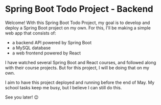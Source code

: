 # Spring Boot Todo Project - Backend

Welcome! With this Spring Boot Todo Project, my goal is to develop and deploy a Spring Boot project on my own. For this, I'll be making a simple web app that consists of:
- a backend API powered by Spring Boot
- a MySQL database
- a web frontend powered by React

I have watched several Spring Boot and React courses, and followed along with their course projects. But for this project, I will be doing that on my own.

I aim to have this project deployed and running before the end of May. My school tasks keep me busy, but I believe I can still do this.

See you later! 😉

